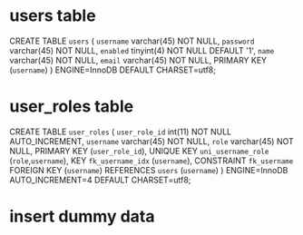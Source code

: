 
# users table  
CREATE TABLE `users` (
  `username` varchar(45) NOT NULL,
  `password` varchar(45) NOT NULL,
  `enabled` tinyint(4) NOT NULL DEFAULT '1',
  `name` varchar(45) NOT NULL,
  `email` varchar(45) NOT NULL,
  PRIMARY KEY (`username`)
) ENGINE=InnoDB DEFAULT CHARSET=utf8;


# user_roles table  
CREATE TABLE `user_roles` (
  `user_role_id` int(11) NOT NULL AUTO_INCREMENT,
  `username` varchar(45) NOT NULL,
  `role` varchar(45) NOT NULL,
  PRIMARY KEY (`user_role_id`),
  UNIQUE KEY `uni_username_role` (`role`,`username`),
  KEY `fk_username_idx` (`username`),
  CONSTRAINT `fk_username` FOREIGN KEY (`username`) REFERENCES `users` (`username`)
) ENGINE=InnoDB AUTO_INCREMENT=4 DEFAULT CHARSET=utf8;

# insert dummy data  
